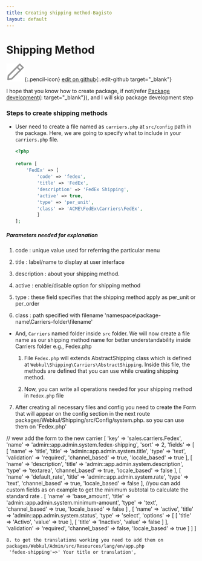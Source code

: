 ```yaml
---
title: Creating shipping method-Bagisto
layout: default
---
```


# Shipping Method

![](assets/images/icons/Icon-Pencil-Large.svg){:.pencil-icon}
[edit on github](https://github.com/bagisto/bagisto-docs/blob/master/create_shipping_method.md){:.edit-github target="\_blank"}

I hope that you know how to create package, if not(refer [Package development](create_package.md){: target="\_blank"}), and I will skip package development step

### Steps to create shipping methods

- User need to create a file named as `carriers.php` at `src/config` path in the package. Here, we are going to specify what to include in your `carriers.php` file.

  ```php
  <?php

  return [
      'FedEx' => [
          'code' => 'fedex',
          'title' => 'FedEx',
          'description' => 'FedEx Shipping',
          'active' => true,
          'type' => 'per_unit',
          'class' => 'ACME\FedEx\Carriers\FedEx',
          ]
  ];
  ```

##### Parameters needed for explanation

1. code : unique value used for referring the particular menu

2. title : label/name to display at user interface

3. description : about your shipping method.

4. active : enable/disable option for shipping method

5. type : these field specifies that the shipping method apply as per_unit or
   per_order

6. class : path specified with filename 'namespace\package-name\Carriers-folder\filename'

- And, `Carriers` named folder inside `src` folder. We will now create a file name as our shipping method name for better understandability inside Carriers folder e.g., Fedex.php

  1. File `Fedex.php` will extends AbstractShipping class which is defined at `Webkul\Shipping\Carriers\AbstractShipping`. Inside this file, the methods are defined that you can use while creating shipping method.

  2. Now, you can write all operations needed for your shipping method in `Fedex.php` file

7.  After creating all necessary files and config you need to create the Form that will appear on the config section in the next route packages/Webkul/Shipping/src/Config/system.php. so you can use them on 'Fedex.php'

// wew add the form to the new carrier
[
'key' => 'sales.carriers.Fedex',
'name' => 'admin::app.admin.system.fedex-shipping',
'sort' => 2,
'fields' => [
[
'name' => 'title',
'title' => 'admin::app.admin.system.title',
'type' => 'text',
'validation' => 'required',
'channel_based' => true,
'locale_based' => true
], [
'name' => 'description',
'title' => 'admin::app.admin.system.description',
'type' => 'textarea',
'channel_based' => true,
'locale_based' => false
], [
'name' => 'default_rate',
'title' => 'admin::app.admin.system.rate',
'type' => 'text',
'channel_based' => true,
'locale_based' => false
],
//you can add custom fields as on example to get the minimum subtotal to calculate the standard rate .
[
'name' => 'base_amount',
'title' => 'admin::app.admin.system.minimum-amount',
'type' => 'text',
'channel_based' => true,
'locale_based' => false
]
, [
'name' => 'active',
'title' => 'admin::app.admin.system.status',
'type' => 'select',
'options' => [
[
'title' => 'Activo',
'value' => true
], [
'title' => 'Inactivo',
'value' => false
]
],
'validation' => 'required',
'channel_based' => false,
'locale_based' => true
]
]
]

    8. to get the translations working you need to add them on packages/Webkul/Admin/src/Resources/lang/en/app.php
     'fedex-shipping'=>' Your title or translation',

